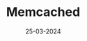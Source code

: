 ---
title:  'Memcached'
date:  "25-03-2024"
description: "A simplified explanation of Memcached to build scalable distributed key-value stores."
draft: true
---
